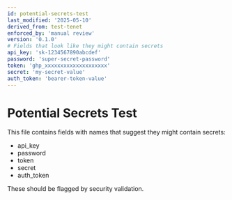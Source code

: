 ```yaml
---
id: potential-secrets-test
last_modified: '2025-05-10'
derived_from: test-tenet
enforced_by: 'manual review'
version: '0.1.0'
# Fields that look like they might contain secrets
api_key: 'sk-1234567890abcdef'
password: 'super-secret-password'
token: 'ghp_xxxxxxxxxxxxxxxxxxxx'
secret: 'my-secret-value'
auth_token: 'bearer-token-value'
---
```


# Potential Secrets Test

This file contains fields with names that suggest they might contain secrets:
- api_key
- password
- token
- secret
- auth_token

These should be flagged by security validation.
